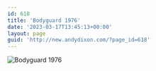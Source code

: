 ```yaml
---
id: 618
title: 'Bodyguard 1976'
date: '2023-03-17T13:45:13+00:00'
layout: page
guid: 'http://new.andydixon.com/?page_id=618'
---
```


![Bodyguard 1976](https://i0.wp.com/assets.g8x2.ldn.idrivee2-23.com/posters/Bodyguard%201976%2001.jpg?w=1200&ssl=1 "Bodyguard 1976")